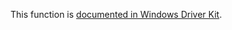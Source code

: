 This function is [documented in Windows Driver Kit](https://learn.microsoft.com/en-us/previous-versions/ff553171%28v=vs.85%29).
